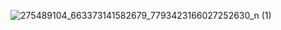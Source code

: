 ![275489104_663373141582679_7793423166027252630_n (1)](https://user-images.githubusercontent.com/100171477/159377307-d81f7d31-abff-4989-a74a-3a275f369315.png)
